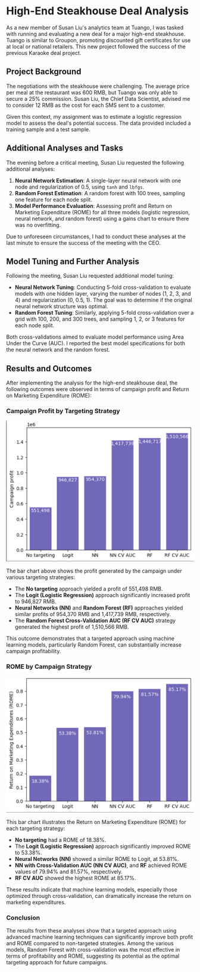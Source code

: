 # High-End Steakhouse Deal Analysis

As a new member of Susan Liu's analytics team at Tuango, I was tasked with running and evaluating a new deal for a major high-end steakhouse. Tuango is similar to Groupon, promoting discounted gift certificates for use at local or national retailers. This new project followed the success of the previous Karaoke deal project.

## Project Background
The negotiations with the steakhouse were challenging. The average price per meal at the restaurant was 600 RMB, but Tuango was only able to secure a 25% commission. Susan Liu, the Chief Data Scientist, advised me to consider 12 RMB as the cost for each SMS sent to a customer.

Given this context, my assignment was to estimate a logistic regression model to assess the deal's potential success. The data provided included a training sample and a test sample.

## Additional Analyses and Tasks
The evening before a critical meeting, Susan Liu requested the following additional analyses:

1. **Neural Network Estimation**: A single-layer neural network with one node and regularization of 0.5, using `tanh` and `lbfgs`.
2. **Random Forest Estimation**: A random forest with 100 trees, sampling one feature for each node split.
3. **Model Performance Evaluation**: Assessing profit and Return on Marketing Expenditure (ROME) for all three models (logistic regression, neural network, and random forest) using a gains chart to ensure there was no overfitting.

Due to unforeseen circumstances, I had to conduct these analyses at the last minute to ensure the success of the meeting with the CEO.

## Model Tuning and Further Analysis
Following the meeting, Susan Liu requested additional model tuning:

- **Neural Network Tuning**: Conducting 5-fold cross-validation to evaluate models with one hidden layer, varying the number of nodes (1, 2, 3, and 4) and regularization (0, 0.5, 1). The goal was to determine if the original neural network structure was optimal.
- **Random Forest Tuning**: Similarly, applying 5-fold cross-validation over a grid with 100, 200, and 300 trees, and sampling 1, 2, or 3 features for each node split.

Both cross-validations aimed to evaluate model performance using Area Under the Curve (AUC). I reported the best model specifications for both the neural network and the random forest.

## Results and Outcomes

After implementing the analysis for the high-end steakhouse deal, the following outcomes were observed in terms of campaign profit and Return on Marketing Expenditure (ROME):

### Campaign Profit by Targeting Strategy
![Campaign Profit](./photos/Profit-steak.png)

The bar chart above shows the profit generated by the campaign under various targeting strategies:

- The **No targeting** approach yielded a profit of 551,498 RMB.
- The **Logit (Logistic Regression)** approach significantly increased profit to 946,827 RMB.
- **Neural Networks (NN)** and **Random Forest (RF)** approaches yielded similar profits of 954,370 RMB and 1,417,739 RMB, respectively.
- The **Random Forest Cross-Validation AUC (RF CV AUC)** strategy generated the highest profit of 1,510,566 RMB.

This outcome demonstrates that a targeted approach using machine learning models, particularly Random Forest, can substantially increase campaign profitability.

### ROME by Campaign Strategy
![ROME by Campaign](./photos/ROME-steak.png)

This bar chart illustrates the Return on Marketing Expenditure (ROME) for each targeting strategy:

- **No targeting** had a ROME of 18.38%.
- The **Logit (Logistic Regression)** approach significantly improved ROME to 53.38%.
- **Neural Networks (NN)** showed a similar ROME to Logit, at 53.81%.
- **NN with Cross-Validation AUC (NN CV AUC)**, and **RF** achieved ROME values of 79.94% and 81.57%, respectively.
- **RF CV AUC** showed the highest ROME at 85.17%.

These results indicate that machine learning models, especially those optimized through cross-validation, can dramatically increase the return on marketing expenditures.

### Conclusion
The results from these analyses show that a targeted approach using advanced machine learning techniques can significantly improve both profit and ROME compared to non-targeted strategies. Among the various models, Random Forest with cross-validation was the most effective in terms of profitability and ROME, suggesting its potential as the optimal targeting approach for future campaigns.


